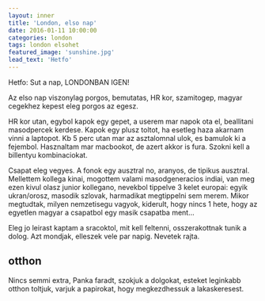 ```yaml
---
layout: inner
title: 'London, elso nap'
date: 2016-01-11 10:00:00
categories: london
tags: london elsohet
featured_image: 'sunshine.jpg'
lead_text: 'Hetfo'
---
```


Hetfo:
Sut a nap, LONDONBAN IGEN!

Az elso nap viszonylag porgos, bemutatas, HR kor, szamitogep, magyar cegekhez kepest eleg porgos az egesz. 

HR kor utan, egybol kapok egy gepet, a userem mar napok ota el, beallitani masodpercek kerdese. Kapok egy plusz toltot, ha esetleg haza akarnam vinni a laptopot. Kb 5 perc utan mar az asztalomnal ulok, es bamulok ki a fejembol. Hasznaltam mar macbookot, de azert akkor is fura. Szokni kell a billentyu kombinaciokat. 

Csapat eleg vegyes. A fonok egy ausztral no, aranyos, de tipikus ausztral. Mellettem kollega kinai, mogottem valami masodgeneracios indiai, van meg ezen kivul olasz junior kollegano, nevekbol tippelve 3 kelet europai: egyik ukran/orosz, masodik szlovak, harmadikat megtippelni sem merem. Mikor megtudtak, milyen nemzetisegu vagyok, kiderult, hogy nincs 1 hete, hogy az egyetlen magyar a csapatbol egy masik csapatba ment... 

Eleg jo leirast kaptam a sracoktol, mit kell feltenni, osszerakottnak tunik a dolog. Azt mondjak, elleszek vele par napig. Nevetek rajta. 

## otthon
Nincs semmi extra, Panka faradt, szokjuk a dolgokat, esteket leginkabb otthon toltjuk, varjuk a papirokat, hogy megkezdhessuk a lakaskeresest.
